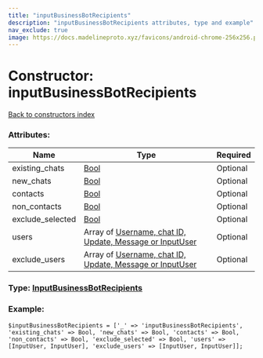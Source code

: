 ```yaml
---
title: "inputBusinessBotRecipients"
description: "inputBusinessBotRecipients attributes, type and example"
nav_exclude: true
image: https://docs.madelineproto.xyz/favicons/android-chrome-256x256.png
---
```

# Constructor: inputBusinessBotRecipients  
[Back to constructors index](/API_docs/constructors/index.html)



### Attributes:

| Name     |    Type       | Required |
|----------|---------------|----------|
|existing\_chats|[Bool](/API_docs/types/Bool.html) | Optional|
|new\_chats|[Bool](/API_docs/types/Bool.html) | Optional|
|contacts|[Bool](/API_docs/types/Bool.html) | Optional|
|non\_contacts|[Bool](/API_docs/types/Bool.html) | Optional|
|exclude\_selected|[Bool](/API_docs/types/Bool.html) | Optional|
|users|Array of [Username, chat ID, Update, Message or InputUser](/API_docs/types/InputUser.html) | Optional|
|exclude\_users|Array of [Username, chat ID, Update, Message or InputUser](/API_docs/types/InputUser.html) | Optional|



### Type: [InputBusinessBotRecipients](/API_docs/types/InputBusinessBotRecipients.html)


### Example:

```
$inputBusinessBotRecipients = ['_' => 'inputBusinessBotRecipients', 'existing_chats' => Bool, 'new_chats' => Bool, 'contacts' => Bool, 'non_contacts' => Bool, 'exclude_selected' => Bool, 'users' => [InputUser, InputUser], 'exclude_users' => [InputUser, InputUser]];
```  
